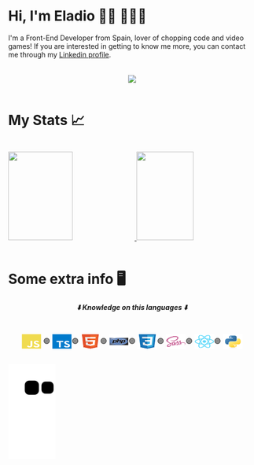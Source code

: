 # Hi, I'm Eladio 🤟🏼 👨🏻‍💻

<p>
  I'm a Front-End Developer from Spain, lover of chopping code and video games! If you are interested in getting to know me more, you can contact me through my <a href="https://www.linkedin.com/in/eloriente/">Linkedin profile</a>.
</p>

<br>

<div align="center">
  <img align="center" width="60%" height="auto" src="assets/zenitsu_thunder.gif">
</div>

<br>

# My Stats 📈
<br>
<div width="100%">
  <a href="https://github.com/eladioltb" width="100%" style="display: inline_block">
    <img height="180em" width="51%" src="https://github-readme-stats.vercel.app/api?username=eladioltb&show_icons=true&theme=material-palenight&include_all_commits=true&count_private=true"/>
    <img height="180em" width="48%" src="https://github-readme-stats.vercel.app/api/top-langs/?username=eladioltb&layout=compact&langs_count=4&theme=material-palenight"/>
  </a>
</div>

<br>

# Some extra info 🖥️
  
<h5 align="center">
 ⬇️ Knowledge on this languages ⬇️
</h5>
  
<div align="center" ><br>
  <img align="center"  height="30" width="40" src="https://raw.githubusercontent.com/devicons/devicon/master/icons/javascript/javascript-plain.svg"> 🟣
  <img align="center" height="30" width="40" src="https://raw.githubusercontent.com/devicons/devicon/master/icons/typescript/typescript-plain.svg">🟣
  <img align="center" height="30" width="40" src="https://raw.githubusercontent.com/devicons/devicon/master/icons/html5/html5-original.svg">🟣
  <img align="center" height="30" width="40" src="https://raw.githubusercontent.com/devicons/devicon/master/icons/php/php-original.svg">🟣
  <img align="center" height="30" width="40" src="https://raw.githubusercontent.com/devicons/devicon/master/icons/css3/css3-original.svg">🟣
  <img align="center" height="30" width="40" src="https://raw.githubusercontent.com/devicons/devicon/master/icons/sass/sass-original.svg">🟣
  <img align="center"  height="30" width="40" src="https://raw.githubusercontent.com/devicons/devicon/master/icons/react/react-original.svg">🟣
  <img align="center" height="30" width="40" src="https://raw.githubusercontent.com/devicons/devicon/master/icons/python/python-original.svg">
</div>

<br>
 
<div> 
 
  ![Snake animation](https://github.com/rafaballerini/rafaballerini/blob/output/github-contribution-grid-snake.svg)
 
</div>
